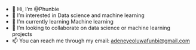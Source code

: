 - 👋 Hi, I’m @Phunbie
- 👀 I’m interested in Data science and machine learning
- 🌱 I’m currently learning Machine learning
- 💞️ I’m looking to collaborate on data science or machine learning projects
- 📫 You can reach me through my email: adeneyeoluwafunbi@gmail.com

<!---
Phunbie/Phunbie is a ✨ special ✨ repository because its `README.md` (this file) appears on your GitHub profile.
You can click the Preview link to take a look at your changes.
--->
